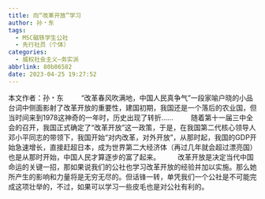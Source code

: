 ```yaml
---
title: 向“改革开放”学习
author: 孙﹡东
tags:
  - MSC磁铁学生公社
  - 先行社员（个体）
categories:
  - 威权社会主义—务实派
abbrlink: 80b86582
date: 2023-04-25 19:27:52
---
```

本文作者：孙﹡东
&emsp;&emsp; “改革春风吹满地，中国人民真争气”一段家喻户晓的小品台词中侧面影射了改革开放的重要性，建国初期，我国还是一个落后的农业国，但当时间来到1978这神奇的一年时，历史出现了转折......
&emsp;&emsp; 随着第十一届三中全会的召开，我国正式确定了“改革开放”这一政策，于是，在我国第二代核心领导人邓小平同志的带领下，我国开始“对内改革，对外开放”，从那时起，我国的GDP开始急速增长，直接赶超日本，成为世界第二大经济体（再过几年就会超过漂亮国）也是从那时开始，中国人民才算逐步的富了起来。
&emsp;&emsp; 改革开放是决定当代中国命运的关键一招，那如果说我们的公社也学习改革开放的经验并加以实施。那么她所产生的影响和力量将是无穷无尽的。但话锋一转，单凭我们一个公社是不可能完成这项壮举的，不过，如果可以学习一些皮毛也是对公社有利的。